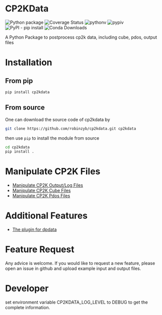 # CP2KData


![Python package](https://github.com/robinzyb/cp2kdata/actions/workflows/ci.yml/badge.svg)
![Coverage Status](https://img.shields.io/codecov/c/github/robinzyb/cp2kdata)
![pythonv](https://img.shields.io/pypi/pyversions/cp2kdata)
![pypiv](https://img.shields.io/pypi/v/cp2kdata)
![PyPI - pip install](https://img.shields.io/pypi/dm/cp2kdata?logo=pypi&label=pip%20install)
![Conda Downloads](https://img.shields.io/conda/dn/conda-forge/cp2kdata?label=conda-forge)

A Python Package to postprocess cp2k data, including cube, pdos, output files


# Installation
## From pip
```bash
pip install cp2kdata
```

## From source
One can download the source code of cp2kdata by
```bash
git clone https://github.com/robinzyb/cp2kdata.git cp2kdata
```
then use `pip` to install the module from source

```bash
cd cp2kdata
pip install .
```

# Manipulate CP2K Files
- [Manipulate CP2K Output/Log Files](./docs/output.md)
- [Manipulate CP2K Cube Files](./docs/cube/README.md)
- [Manipulate CP2K Pdos Files](./docs/pdos/README.md)

# Additional Features
- [The plugin for dpdata](./docs/dpdata_plugin.md)

# Feature Request
Any advice is welcome. If you would like to request a new feature, please open an issue in github and upload example input and output files.

# Developer
set environment variable CP2KDATA_LOG_LEVEL to DEBUG to get the complete information.




